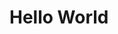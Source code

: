 <!DOCTYPE html>
<html>
<head>
<title>title</title>
</head>
<body>
<h1>Hello World</h1>
</body>
</html>
